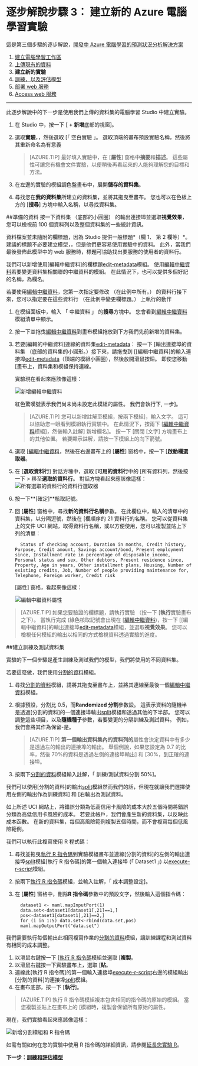 <properties
    pageTitle="步驟 3︰ 建立新的電腦學習實驗 |Microsoft Azure"
    description="開發預測解決方案逐步引導的步驟 3︰ 建立新的訓練課程實驗 Azure 電腦學習 Studio 中。"
    services="machine-learning"
    documentationCenter=""
    authors="garyericson"
    manager="jhubbard"
    editor="cgronlun"/>

<tags
    ms.service="machine-learning"
    ms.workload="data-services"
    ms.tgt_pltfrm="na"
    ms.devlang="na"
    ms.topic="article"
    ms.date="10/05/2016" 
    ms.author="garye"/>


# <a name="walkthrough-step-3-create-a-new-azure-machine-learning-experiment"></a>逐步解說步驟 3︰ 建立新的 Azure 電腦學習實驗

這是第三個步驟的逐步解說，[開發中 Azure 電腦學習的預測狀況分析解決方案](machine-learning-walkthrough-develop-predictive-solution.md)


1.  [建立電腦學習工作區](machine-learning-walkthrough-1-create-ml-workspace.md)
2.  [上傳現有的資料](machine-learning-walkthrough-2-upload-data.md)
3.  **建立新的實驗**
4.  [訓練，以及評估模型](machine-learning-walkthrough-4-train-and-evaluate-models.md)
5.  [部署 web 服務](machine-learning-walkthrough-5-publish-web-service.md)
6.  [Access web 服務](machine-learning-walkthrough-6-access-web-service.md)

----------

此逐步解說中的下一步是使用我們上傳的資料集的電腦學習 Studio 中建立實驗。  

1.  在 Studio 中，按一下 [ **+ 新增**底部的視窗]。
2.  選取**實驗**，，然後選取 [「 空白實驗 」。 選取頂端的畫布預設實驗名稱，然後將其重新命名為有意義

    > [AZURE.TIP] 最好填入實驗中，在 [**屬性**] 窗格中**摘要**和**描述**。 這些屬性可讓您有機會文件實驗，以便稍後再看起來的人能夠理解您的目標和方法。

3.  在左邊的實驗的模組調色盤畫布中，展開**儲存的資料集**。
4.  尋找您在**我的資料集**所建立的資料集，並將其拖曳至畫布。 您也可以在色板上方的 [**搜尋**] 方塊中輸入名稱，以尋找資料集。  

##<a name="prepare-the-data"></a>準備的資料
按一下資料集 （底部的小圓圈） 的輸出連接埠並選取**視覺效果**，您可以檢視前 100 個資料列以及整個資料集的一些統計資訊。  

資料檔案並未隨附的欄標題，因為 Studio 提供一般標題*（欄 1、 第 2 欄等）*。 建議的標題不必要建立模型，，但是他們更容易使用實驗中的資料。 此外，當我們最後發佈此模型中的 web 服務時，標題可協助找出要服務的使用者的資料行。  

我們可以新增使用[編輯中繼資料]的欄標題[edit-metadata]模組。
使用[編輯中繼資料][edit-metadata]若要變更資料集相關聯的中繼資料的模組。 在此情況下，也可以提供多個好記的名稱，為欄名。 

若要使用[編輯中繼資料][edit-metadata]，您第一次指定要修改 （在此例中所有。） 的資料行接下來，您可以指定要在這些資料行 （在此例中變更欄標題。） 上執行的動作

1.  在模組面板中，輸入 「 中繼資料 」 的**搜尋**方塊中。 您會看到[編輯中繼資料][edit-metadata]模組清單中顯示。
2.  按一下並拖曳[編輯中繼資料][edit-metadata]到畫布模組拖放到下方我們先前新增的資料集。
3.  若要[編輯的中繼資料]連線的資料集[edit-metadata]︰ 按一下 [輸出連接埠的資料集 （底部的資料集的小圓形。）接下來，請拖曳到 [[編輯中繼資料]的輸入連接埠[edit-metadata]（頂端的模組小圓圈），然後放開滑鼠按鈕。 即使您移動 [畫布上，資料集和模組保持連線。

    實驗現在看起來應該像這樣︰  

    ![新增編輯中繼資料][2]
    
    紅色驚嘆號表示我們尚未尚未設定此模組的屬性。 我們會執行下, 一步]。
    
    > [AZURE.TIP] 您可以新增註解至模組，按兩下模組]，輸入文字。 這可以協助您一眼看到模組執行實驗中。 在此情況下，按兩下 [[編輯中繼資料][edit-metadata]模組]，然後輸入註解] 新增欄名]。 按一下 [關閉 [文字] 方塊畫布上的其他位置。 若要顯示註解，請按一下模組上的向下箭號。

4.  選取 [[編輯中繼資料][edit-metadata]，然後在右邊畫布上的 [**屬性**] 窗格中，按一下 [**啟動欄選取器**。
5.  在 [**選取資料行**] 對話方塊中，選取 [**可用的資料行**中的 [所有資料列，然後按一下 > 移至**選取的資料行**。
對話方塊看起來應該像這樣︰![所有選取的資料行的資料行選取器][4]
7.  按一下**[確定]**核取記號。
8.  回 [**屬性**] 窗格中，尋找**新的資料行名稱**參數。 在此欄位中，輸入的清單中的資料集，以分隔逗號，然後在 [欄順序的 21 資料行的名稱。 您可以從資料集上的文件 UCI 網站，取得資料行名稱，或以方便使用，您可以複製並貼上下列的清單︰  

          Status of checking account, Duration in months, Credit history, Purpose, Credit amount, Savings account/bond, Present employment since, Installment rate in percentage of disposable income, Personal status and sex, Other debtors, Present residence since, Property, Age in years, Other installment plans, Housing, Number of existing credits, Job, Number of people providing maintenance for, Telephone, Foreign worker, Credit risk  

    [屬性] 窗格，看起來像這樣︰

    ![編輯中繼資料屬性][1]

> [AZURE.TIP] 如果您要驗證的欄標題，請執行實驗 （按一下 [**執行**實驗畫布之下）。 當執行完成 (綠色核取記號會出現在 [[編輯中繼資料][edit-metadata])，按一下 [[編輯中繼資料]的輸出連接埠[edit-metadata]模組，並選取**視覺效果**。 您可以檢視任何模組的輸出以相同的方式檢視資料透過實驗的進度。

##<a name="create-training-and-test-datasets"></a>建立訓練及測試資料集

實驗的下一個步驟是產生訓練及測試我們的模型，我們將使用的不同資料集。

若要這麼做，我們使用[分割的資料][split]模組。  

1.  尋找[分割的資料][split]模組，請將其拖曳至畫布上，並將其連線至最後一個[編輯中繼資料][edit-metadata]模組。
2.  根據預設，分割比 0.5，而**Randomized 分割**參數設。 這表示資料的隨機半是透過[分割的資料]的一個連接埠輸出[split]模組和透過其他的下半部。 您可以調整這些項目，以及**隨機種子**參數，若要變更的分隔訓練及測試資料。 例如，我們會將其作為保留-是。
    
    > [AZURE.TIP] **第一個輸出資料集內的資料列的**屬性會決定資料中有多少是透過左的輸出的連接埠的輸出。 舉個例說，如果您設定為 0.7 的比率，然後 70%的資料是透過左側的連接埠輸出] 和 [30%，到正確的連接埠。  
    
3. 按兩下[分割的資料][split]模組輸入註解，「 訓練/測試資料分割 50%]。 

我們可以使用[分割的資料]的輸出[split]模組然而我們的話，但現在就讓我們選擇使用左側的輸出作為訓練資料] 和 [右輸出為測試資料。  

如上所述 UCI 網站上，將錯誤分類為低高信用卡風險的成本大於五個時間將錯誤分類為高低信用卡風險的成本。 若要此帳戶，我們會產生新的資料集，以反映此成本函數。 在新的資料集，每個高風險範例複製五個時間，而不會複寫每個低風險範例。   

我們可以執行此複寫使用 R 程式碼︰  

1.  尋找並拖曳[執行 R 指令碼][execute-r-script]到實驗模組畫布並連線[分割的資料]的左側的輸出連接埠[split]模組[執行 R 指令碼]的第一個輸入連接埠 (「 Dataset1 」) 以[execute-r-script]模組。
2. 按兩下[執行 R 指令碼][execute-r-script]模組，並輸入註解，「 成本調整設定]。
2.  在 [**屬性**] 窗格中，刪除**R 指令碼**參數中的預設文字，然後輸入這個指令碼︰

          dataset1 <- maml.mapInputPort(1)
          data.set<-dataset1[dataset1[,21]==1,]
          pos<-dataset1[dataset1[,21]==2,]
          for (i in 1:5) data.set<-rbind(data.set,pos)
          maml.mapOutputPort("data.set")


我們需要執行每個輸出此相同複寫作業的[分割的資料][split]模組，讓訓練課程和測試資料有相同的成本調整。

1.  以滑鼠右鍵按一下 [[執行 R 指令碼][execute-r-script]模組並選取 [**複製**。
2.  以滑鼠右鍵按一下實驗畫布上，選取 [**貼**。
3.  連線此[執行 R 指令碼]的第一個輸入連接埠[execute-r-script]右邊的模組輸出[分割的資料]的連接埠[split]模組。 
4.  在畫布底部，按一下 [**執行**]。 

> [AZURE.TIP] 執行 R 指令碼模組複本包含相同的指令碼的原始的模組。 當您複製並貼上在畫布上的 [模組時，複製會保留所有原始的屬性。  

現在，我們實驗看起來應該像這樣︰

![新增分割模組和 R 指令碼][3]

如需有關如何在您的實驗中使用 R 指令碼的詳細資訊，請參閱[延長您實驗 R](machine-learning-extend-your-experiment-with-r.md)。

**下一步︰[訓練和評估模型](machine-learning-walkthrough-4-train-and-evaluate-models.md)**


[1]: ./media/machine-learning-walkthrough-3-create-new-experiment/create1.png
[2]: ./media/machine-learning-walkthrough-3-create-new-experiment/create2.png
[3]: ./media/machine-learning-walkthrough-3-create-new-experiment/create3.png
[4]: ./media/machine-learning-walkthrough-3-create-new-experiment/columnselector.png


<!-- Module References -->
[execute-r-script]: https://msdn.microsoft.com/library/azure/30806023-392b-42e0-94d6-6b775a6e0fd5/
[edit-metadata]: https://msdn.microsoft.com/library/azure/370b6676-c11c-486f-bf73-35349f842a66/
[split]: https://msdn.microsoft.com/library/azure/70530644-c97a-4ab6-85f7-88bf30a8be5f/
